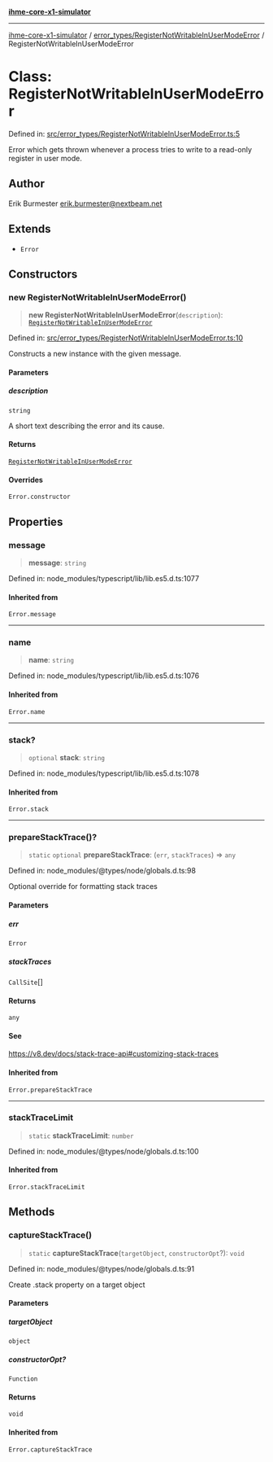 [**ihme-core-x1-simulator**](../../../README.md)

***

[ihme-core-x1-simulator](../../../modules.md) / [error\_types/RegisterNotWritableInUserModeError](../README.md) / RegisterNotWritableInUserModeError

# Class: RegisterNotWritableInUserModeError

Defined in: [src/error\_types/RegisterNotWritableInUserModeError.ts:5](https://github.com/ProgrammIt/CPU-Simulator/blob/96764be0553f95d688bfe5600c9ae9aea8701845/src/error_types/RegisterNotWritableInUserModeError.ts#L5)

Error which gets thrown whenever a process tries to write to a read-only register in user mode.

## Author

Erik Burmester <erik.burmester@nextbeam.net>

## Extends

- `Error`

## Constructors

### new RegisterNotWritableInUserModeError()

> **new RegisterNotWritableInUserModeError**(`description`): [`RegisterNotWritableInUserModeError`](RegisterNotWritableInUserModeError.md)

Defined in: [src/error\_types/RegisterNotWritableInUserModeError.ts:10](https://github.com/ProgrammIt/CPU-Simulator/blob/96764be0553f95d688bfe5600c9ae9aea8701845/src/error_types/RegisterNotWritableInUserModeError.ts#L10)

Constructs a new instance with the given message.

#### Parameters

##### description

`string`

A short text describing the error and its cause.

#### Returns

[`RegisterNotWritableInUserModeError`](RegisterNotWritableInUserModeError.md)

#### Overrides

`Error.constructor`

## Properties

### message

> **message**: `string`

Defined in: node\_modules/typescript/lib/lib.es5.d.ts:1077

#### Inherited from

`Error.message`

***

### name

> **name**: `string`

Defined in: node\_modules/typescript/lib/lib.es5.d.ts:1076

#### Inherited from

`Error.name`

***

### stack?

> `optional` **stack**: `string`

Defined in: node\_modules/typescript/lib/lib.es5.d.ts:1078

#### Inherited from

`Error.stack`

***

### prepareStackTrace()?

> `static` `optional` **prepareStackTrace**: (`err`, `stackTraces`) => `any`

Defined in: node\_modules/@types/node/globals.d.ts:98

Optional override for formatting stack traces

#### Parameters

##### err

`Error`

##### stackTraces

`CallSite`[]

#### Returns

`any`

#### See

https://v8.dev/docs/stack-trace-api#customizing-stack-traces

#### Inherited from

`Error.prepareStackTrace`

***

### stackTraceLimit

> `static` **stackTraceLimit**: `number`

Defined in: node\_modules/@types/node/globals.d.ts:100

#### Inherited from

`Error.stackTraceLimit`

## Methods

### captureStackTrace()

> `static` **captureStackTrace**(`targetObject`, `constructorOpt`?): `void`

Defined in: node\_modules/@types/node/globals.d.ts:91

Create .stack property on a target object

#### Parameters

##### targetObject

`object`

##### constructorOpt?

`Function`

#### Returns

`void`

#### Inherited from

`Error.captureStackTrace`
